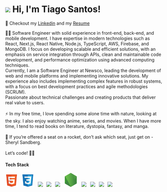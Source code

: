 # <img src="https://dkrn4sk0rn31v.cloudfront.net/2018/05/29070459/pixelart-octocat.gif" width="50" /> Hi, I'm Tiago Santos!

📄 Checkout my [Linkedin](https://www.linkedin.com/in/josetiagosantosdelima/?locale=en_US) and my [Resume](https://east-veil-a47.notion.site/Jos-Tiago-Santos-de-Lima-1645261347dc80c4934dc3b1077c93c7)

👨‍💻 Software Engineer with solid experience in front-end, back-end, and mobile development. I have expertise in modern technologies such as React, Next.js, React Native, Node.js, TypeScript, AWS, Firebase, and MongoDB. I focus on developing scalable and efficient solutions, with an emphasis on service integration through APIs, clean and maintainable code development, and performance optimization using advanced computing techniques.  
Currently, I am a Software Engineer at Newsco, leading the development of web and mobile platforms and implementing innovative solutions. My experience also includes implementing complex features in robust systems, with a focus on best development practices and agile methodologies (SCRUM).  
Passionate about technical challenges and creating products that deliver real value to users.
<br></br>
⚡ In my free time, I love spending some alone time with nature, looking at the sky. I also enjoy watching anime, series, and movies. When I have more time, I tend to read books on literature, dystopia, fantasy, and manga.
<br></br>
💭 If you’re offered a seat on a rocket, don’t ask which seat, just get on - Sheryl Sandberg.
<br></br>
Let’s code! 💜🚀

#### Tech Stack

<p>
<img src="https://raw.githubusercontent.com/devicons/devicon/master/icons/html5/html5-original.svg" height="40px"/>
&nbsp;
<img src="https://raw.githubusercontent.com/devicons/devicon/master/icons/css3/css3-original.svg" height="40px"/>
&nbsp;
<img src="https://cdn.icon-icons.com/icons2/2108/PNG/512/javascript_icon_130900.png" height="40px"/>
&nbsp;
<img src="https://upload.wikimedia.org/wikipedia/commons/thumb/4/4c/Typescript_logo_2020.svg/1200px-Typescript_logo_2020.svg.png" height="40px"/>
&nbsp;
<img src="https://upload.wikimedia.org/wikipedia/commons/thumb/a/a7/React-icon.svg/2300px-React-icon.svg.png" height="40px"/>
&nbsp;
<img src="https://raw.githubusercontent.com/devicons/devicon/1119b9f84c0290e0f0b38982099a2bd027a48bf1/icons/nodejs/nodejs-original.svg" height="44px"/>
&nbsp;
<img src="https://img.icons8.com/color/452/mongodb.png" height="46px"/>
&nbsp;
<img src="https://upload.wikimedia.org/wikipedia/commons/thumb/2/29/Postgresql_elephant.svg/1200px-Postgresql_elephant.svg.png" height="42px"/>
&nbsp;
<img src="https://logos-world.net/wp-content/uploads/2021/08/Amazon-Web-Services-AWS-Logo.png" height="40px" />
&nbsp;
<img src="https://upload.wikimedia.org/wikipedia/commons/thumb/c/cf/Firebase_icon.svg/2048px-Firebase_icon.svg.png" height="42px"/>
&nbsp;
</p>

